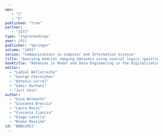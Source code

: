 ```yaml
---
wps: 
   - "1"
   - "5"
published: "true"
partner: 
   - "ISTI"
type: "inproceedings"
year: 2021
publisher: "Springer"
volume: "1491"
series: "Communications in Computer and Information Science"
title: "Querying medical imaging datasets using spatial logics (position paper at HEDA 2021)"
booktitle: "Advances in Model and Data Engineering in the Digitalization Era: Proceedings of the MEDI 2021 International Workshops: DETECT, SIAS, CSMML, BIOC, HEDA"
editor:  
  - "Ladjel Bellatreche" 
  - "George Chernishev" 
  - "Antonio Corral"
  - "Samir Ouchani"
  - "Juri Vain" 
author:
  - "Gina Belmonte" 
  - "Giovanna Broccia" 
  - "Laura Bussi" 
  - "Vincenzo Ciancia" 
  - "Diego Latella" 
  - "Mieke Massink" 
id: "BBBCLM21"
---
```

